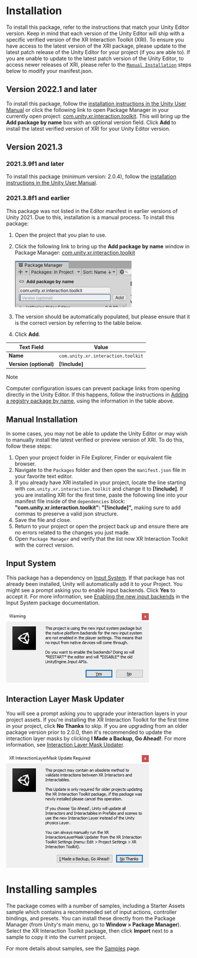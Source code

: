 # Installation

To install this package, refer to the instructions that match your Unity Editor version. Keep in mind that each version of the Unity Editor will ship with a specific verified version of the XR Interaction Toolkit (XRI). To ensure you have access to the latest version of the XRI package, please update to the latest patch release of the Unity Editor for your project (if you are able to). If you are unable to update to the latest patch version of the Unity Editor, to access newer releases of XRI, please refer to the [`Manual Installation`](#manual-installation) steps below to modify your manifest.json. 

## Version 2022.1 and later

To install this package, follow the [installation instructions in the Unity User Manual](https://docs.unity3d.com/2022.1/Documentation/Manual/upm-ui-install.html) or click the following link to open Package Manager in your currently open project:
[com.unity.xr.interaction.toolkit](com.unity3d.kharma:upmpackage/com.unity.xr.interaction.toolkit). This will bring up the **Add package by name** box with an optional version field. Click **Add** to install the latest verified version of XRI for your Unity Editor version.

## Version 2021.3

### 2021.3.9f1 and later

To install this package (minimum version: 2.0.4), follow the [installation instructions in the Unity User Manual](https://docs.unity3d.com/2021.3/Documentation/Manual/upm-ui-install.html).

### 2021.3.8f1 and earlier

This package was not listed in the Editor manifest in earlier versions of Unity 2021. Due to this, installation is a manual process. To install this package:
1. Open the project that you plan to use.
1. Click the following link to bring up the **Add package by name** window in Package Manager: 
[com.unity.xr.interaction.toolkit](com.unity3d.kharma:upmpackage/com.unity.xr.interaction.toolkit@2.4.0-pre.1) 

   ![installation-add-package-by-name](images/installation-add-package-by-name.png)

1. The version should be automatically populated, but please ensure that it is the correct version by referring to the table below.
1. Click **Add**.

|Text Field|Value|
|---|---|
|**Name**|`com.unity.xr.interaction.toolkit`|
|**Version (optional)**|**[!include[](includes/version.md)]**|

> [!NOTE]
> Computer configuration issues can prevent package links from opening directly in the Unity Editor. If this happens, follow the instructions in [Adding a registry package by name](https://docs.unity3d.com/2021.3/Documentation/Manual/upm-ui-quick.html), using the information in the table above.

## Manual Installation

In some cases, you may not be able to update the Unity Editor or may wish to manually install the latest verified or preview version of XRI. To do this, follow these steps: 
1. Open your project folder in File Explorer, Finder or equivalent file browser.
1. Navigate to the `Packages` folder and then open the `manifest.json` file in your favorite text editor. 
1. If you already have XRI installed in your project, locate the line starting with `com.unity.xr.interaction.toolkit` and change it to **[!include[](includes/version.md)]**. If you are installing XRI for the first time, paste the following line into your manifest file inside of the `dependencies` block: **"com.unity.xr.interaction.toolkit": "[!include[](includes/version.md)]",** making sure to add commas to preserve a valid json structure.
1. Save the file and close.
1. Return to your project or open the project back up and ensure there are no errors related to the changes you just made.
1. Open `Package Manager` and verify that the list now XR Interaction Toolkit with the correct version.

## Input System

This package has a dependency on [Input System](https://docs.unity3d.com/Packages/com.unity.inputsystem@1.5/manual/index.html). If that package has not already been installed, Unity will automatically add it to your Project. You might see a prompt asking you to enable input backends. Click **Yes** to accept it. For more information, see [Enabling the new input backends](https://docs.unity3d.com/Packages/com.unity.inputsystem@1.5/manual/Installation.html#enabling-the-new-input-backends) in the Input System package documentation.

![installation-prompt-input-backends](images/installation-prompt-input-backends.png)

## Interaction Layer Mask Updater

You will see a prompt asking you to upgrade your interaction layers in your project assets. If you're installing the XR Interaction Toolkit for the first time in your project, click **No Thanks** to skip. If you are upgrading from an older package version prior to 2.0.0, then it's recommended to update the interaction layer masks by clicking **I Made a Backup, Go Ahead!**. For more information, see [Interaction Layer Mask Updater](interaction-layers.md#interaction-layer-mask-updater).

![interaction-layer-mask-updater](images/interaction-layer-mask-updater.png)

# Installing samples

The package comes with a number of samples, including a Starter Assets sample which contains a recommended set of input actions, controller bindings, and presets. You can install these directly from the Package Manager (from Unity's main menu, go to **Window &gt; Package Manager**). Select the XR Interaction Toolkit package, then click **Import** next to a sample to copy it into the current project.

For more details about samples, see the [Samples](samples.md) page.
